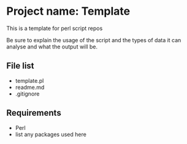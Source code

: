 Project name: Template
======================

This is a template for perl script repos

Be sure to explain the usage of the script and the types of data it can
analyse and what the output will be.

File list
---------
+ template.pl
+ readme.md
+ .gitignore

Requirements
------------
+ Perl
+ list any packages used here
